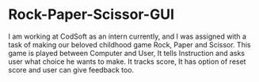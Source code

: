 # Rock-Paper-Scissor-GUI
I am working at CodSoft as an intern currently, and I was assigned with a task of making our beloved childhood game Rock, Paper and Scissor. This game is played between Computer and User, It tells Instruction and asks user what choice he wants to make. It tracks score, It has option of reset score and user can give feedback too.

